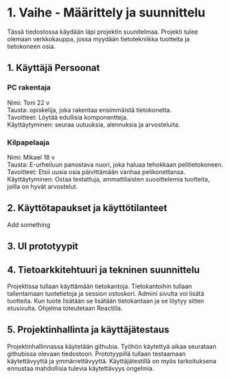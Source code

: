 # 1. Vaihe - Määrittely ja suunnittelu

Tässä tiedostossa käydään läpi projektin suunitelmaa. Projekti tulee olemaan verkkokauppa, jossa myydään tietotekniikka tuotteita ja tietokoneen osia.

## 1. Käyttäjä Persoonat

### PC rakentaja
Nimi: Toni 22 v\
Tausta: opiskelija, joka rakentaa ensimmäistä tietokonetta.\
Tavoitteet: Löytää edullisia komponentteja.\
Käyttäytyminen: seuraa uutuuksia, alennuksia ja arvosteluita.

### Kilpapelaaja
Nimi: Mikael 18 v\
Tausta: E-urheiluun panostava nuori, joka haluaa tehokkaan pelitietokoneen.\
Tavoitteet: Etsii uusia osia päivittämään vanhaa pelikonettansa.\
Käyttäytyminen: Ostaa testattuja, ammattilaisten suosittelemia tuotteita, joilla on hyvät arvostelut.


## 2. Käyttötapaukset ja käyttötilanteet

Add something

## 3. UI prototyypit



## 4. Tietoarkkitehtuuri ja tekninen suunnittelu

Projektissa tullaan käyttämään tietokantoja. Tietokantoihin tullaan tallentamaan tuotetietoja ja session ostoskori. Admini sivulta voi lisätä tuotteita. Kun tuote lisätään se lisätään tietokantaan ja se löytyy sitten etusivulta. Ohjelma toteutetaan Reactilla.

## 5. Projektinhallinta ja käyttäjätestaus

Projektinhallinnassa käytetään githubia. Työhön käytettyä aikaa seurataan githubissa olevaan tiedostoon. Prototyypillä tullaan testaamaan käytettävyyttä ja ymmärrettävyyttä. Käyttäjätestillä on myös tarkoituksena ennustaa mahdollisia tulevia käytettävyys ongelmia.
